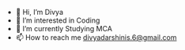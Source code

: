 - 👋 Hi, I’m Divya
- 👀 I’m interested in Coding
- 🌱 I’m currently Studying MCA
- 📫 How to reach me divyadarshinis.6@gmail.com

<!---
divyas2602/divyas2602 is a ✨ special ✨ repository because its `README.md` (this file) appears on your GitHub profile.
You can click the Preview link to take a look at your changes.
--->
